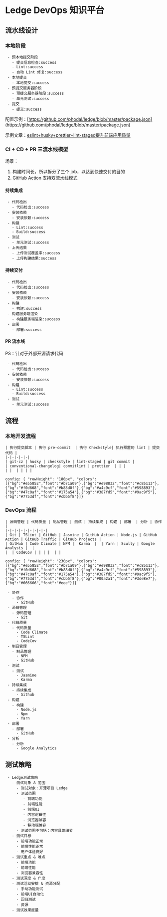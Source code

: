 # Ledge DevOps 知识平台

## 流水线设计

### 本地阶段

```pipeline
 - 预本地提交阶段
   - 提交信息检查:success
   - Lint:success
   - 自动 Lint 修复:success
 - 本地提交
   - 本地提交:success
 - 预提交服务器阶段
   - 预提交服务器阶段:success
   - 单元测试:success
 - 提交
   - 提交:success
```

配置示例：[https://github.com/phodal/ledge/blob/master/package.json](https://github.com/phodal/ledge/blob/master/package.json)

示例文章：[eslint+husky+prettier+lint-staged提升前端应用质量](https://juejin.im/post/5c67fcaae51d457fcb4078c9)


### CI + CD + PR 三流水线模型

场景：

1. 构建时间长，所以拆分了三个 job，以达到快速交付的目的
2. GitHub Action 支持双流水线模式

#### 持续集成

```pipeline
 - 代码检出
   - 代码检出:success
 - 安装依赖
   - 安装依赖:success
 - 构建
   - Lint:success
   - Build:success
 - 测试
   - 单元测试:success
 - 上传结果
   - 上传测试覆盖率:success
   - 上传构建结果:success
```

#### 持续交付

```pipeline
 - 代码检出
   - 代码检出:success
 - 安装依赖
   - 安装依赖:success
 - 构建
   - 构建:success
 - 构建服务端渲染
   - 构建服务端渲染:success
 - 部署
   - 部署:success
```

#### PR 流水线

PS：针对于外部开源请求代码

```pipeline
 - 代码检出
   - 代码检出:success
 - 安装依赖
   - 安装依赖:success
 - 构建
   - Lint:success
   - Build:success
 - 测试
   - 单元测试:success
```

## 流程

### 本地开发流程

```table-step
| 执行提交脚本 | 执行 pre-commit  | 执行 Checkstyle| 执行预置的 lint | 提交代码 |
|-|-|-|-|-|
| git-cz | husky | checkstyle | lint-staged | git commit |
| conventional-changelog| commitlint | prettier  | | |
| |  | | | |

config: { "rowHeight": "180px", "colors": [{"bg":"#e55852","font":"#b71a09"},{"bg":"#e98832","font":"#c85113"},{"bg":"#f0d668","font":"#b88d0f"},{"bg":"#a4c9cf","font":"#598893"},{"bg":"#47c0af","font":"#175a54"},{"bg":"#387fd5","font":"#9ac9f5"},{"bg":"#7753df","font":"#cbb5f8"}]}
```

### DevOps 流程

```table-step
| 源码管理 | 代码质量 | 制品管理 | 测试 | 持续集成 | 构建 | 部署  | 分析 | 协作  |
|-|-|-|-|-|-|-|-|-|
| Git | TSLint | GitHub | Jasmine | GitHub Action | Node.js | GitHub Action | GitHub Traffic | GitHub Projects |
| GitHub | Code Climate | NPM |  Karma  |  | Yarn | Scully | Google Analysis |  |
|  | CodeCov | | | |  | |

config: { "rowHeight": "230px", "colors": [{"bg":"#e55852","font":"#b71a09"},{"bg":"#e98832","font":"#c85113"},{"bg":"#f0d668","font":"#b88d0f"},{"bg":"#a4c9cf","font":"#598893"},{"bg":"#47c0af","font":"#175a54"},{"bg":"#387fd5","font":"#9ac9f5"},{"bg":"#7753df","font":"#cbb5f8"},{"bg":"#00a2a1","font":"#3de8e7"},{"bg":"#666666","font":"#eee"}]}
```

```dev-process
 - 协作
   - 协作
     - GitHub
 - 源码管理
   - 源码管理
     - Git
 - 代码质量
   - 代码质量
     - Code Climate
     - TSLint
     - CodeCov
 - 制品管理
   - 制品管理
     - NPM
     - GitHub
 - 测试
   - 测试
     - Jasmine
     - Karma
 - 持续集成
   - 持续集成
     - Github
 - 构建
   - 构建
     - Node.js
     - Npm
     - Yarn
 - 部署
   - 部署
     - GitHub
 - 分析
   - 分析
     - Google Analytics
```

## 测试策略

```mindmap
 - Ledge测试策略
   - 测试对象 & 范围
     - 测试对象：开源项目 Ledge
     - 测试范围
        - 前端功能
        - 前端性能
        - 前端UI
        - 内容逻辑性
        - 浏览器兼容
        - 移动端兼容
     - 测试范围不包括：内容具体细节
   - 测试目标
     - 前端功能正常
     - 前端性能正常
     - 用户体验良好
   - 测试重点 & 难点
     - 前端功能
     - 前端性能
     - 浏览器兼容性
   - 测试深度 & 广度
   - 测试活动安排 & 资源分配
     - 手动功能测试
     - 前端UI自动化
     - 回归测试
     - 资源
   - 测试效果度量
```

